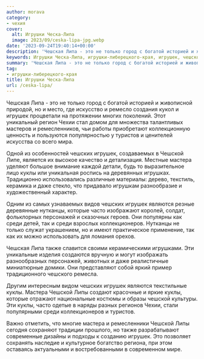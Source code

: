 ```yaml
---
author: morava
category:
- чехия
cover:
  alt: Игрушки Ческа-Липа
  image: 2023/09/ceska-lipa-jpg.webp
date: '2023-09-24T19:40:14+00:00'
description: 'Чешская Липа - это не только город с богатой историей и живописной природой, но и место, где искусство и ремесло создания кукол и игрушек процветали на...'
keywords: Игрушки Ческа-Липа, игрушки-либерецкого-края, игрушек, чешской, куклы, чешских, мастера, среди, чешская, липа, это, только, чехии, туристов, являются, нутканцы, которые
summary: 'Чешская Липа - это не только город с богатой историей и живописной природой, но и место, где искусство и ремесло создания кукол и игрушек процветали на...'
tag:
- игрушки-либерецкого-края
title: Игрушки Ческа-Липа
url: /ceska-lipa/
---
```


Чешская Липа \- это не только город с богатой историей и живописной природой, но и место, где искусство и ремесло создания кукол и игрушек процветали на протяжении многих поколений. Этот уникальный регион Чехии стал домом для множества талантливых мастеров и ремесленников, чьи работы приобретают коллекционную ценность и пользуются популярностью у туристов и ценителей искусства со всего мира.

Одной из особенностей чешских игрушек, создаваемых в Чешской Липе, является их высокое качество и детализация. Местные мастера уделяют большое внимание каждой детали, будь то выразительное лицо куклы или уникальная роспись на деревянных игрушках. Традиционно использовались различные материалы: дерево, текстиль, керамика и даже стекло, что придавало игрушкам разнообразие и художественный характер.

Одним из самых узнаваемых видов чешских игрушек являются резные деревянные нутканцы, которые часто изображают королей, солдат, фольклорных персонажей и сказочных героев. Они популярны как среди детей, так и среди взрослых коллекционеров. Нутканцы не только служат украшением, но и имеют практическое применение, так как их можно использовать для ломания орехов.

Чешская Липа также славится своими керамическими игрушками. Эти уникальные изделия создаются вручную и могут изображать разнообразных персонажей, животных и даже реалистичные миниатюрные домики. Они представляют собой яркий пример традиционного чешского ремесла.

Другим интересным видом чешских игрушек являются текстильные куклы. Мастера Чешской Липы создают красочные и яркие куклы, которые отражают национальные костюмы и образы чешской культуры. Эти куклы, часто одетые в наряды разных регионов Чехии, стали популярными среди коллекционеров и туристов.

Важно отметить, что многие мастера и ремесленники Чешской Липы сегодня сохраняют традиции прошлого, но также разрабатывают современные дизайны и подходы к созданию игрушек. Это позволяет сохранять наследие и культурное богатство региона, при этом оставаясь актуальными и востребованными в современном мире.